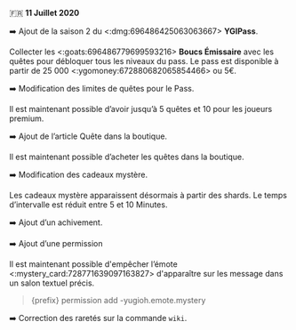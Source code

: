 🇫🇷 **11 Juillet 2020**

➡️ Ajout de la saison 2 du <:dmg:696486425063063667> **YGIPass**.

Collecter les <:goats:696486779699593216>  **Boucs Émissaire** avec les quêtes pour débloquer tous les niveaux du pass. Le pass est disponible à partir de 25 000 <:ygomoney:672880682065854466> ou 5€.

➡️ Modification des limites de quêtes pour le Pass.

Il est maintenant possible d’avoir jusqu’à 5 quêtes et 10 pour les joueurs premium.

➡️ Ajout de l’article Quête dans la boutique.

Il est maintenant possible d’acheter les quêtes dans la boutique.

➡️ Modification des cadeaux mystère.

Les cadeaux mystère apparaissent désormais à partir des shards. Le temps d’intervalle est réduit entre 5 et 10 Minutes.

➡️ Ajout d’un achivement.

➡️ Ajout d’une permission

Il est maintenant possible d'empêcher l’émote <:mystery_card:728771639097163827> d'apparaître sur les message dans un salon textuel précis.

> {prefix} permission add -yugioh.emote.mystery

➡️ Correction des raretés sur la commande `wiki`.